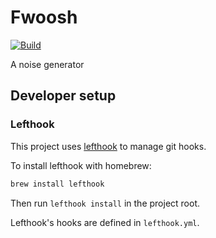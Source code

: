 # Fwoosh

[![Build](https://github.com/lunar-house/Fwoosh/actions/workflows/ios.yml/badge.svg)](https://github.com/lunar-house/Fwoosh/actions/workflows/ios.yml)

A noise generator

## Developer setup

### Lefthook

This project uses [lefthook](https://lefthook.dev) to manage git hooks.

To install lefthook with homebrew:

```bash
brew install lefthook
```

Then run `lefthook install` in the project root.

Lefthook's hooks are defined in `lefthook.yml`.
